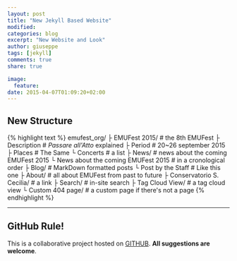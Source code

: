```yaml
---
layout: post
title: "New Jekyll Based Website"
modified:
categories: blog
excerpt: "New Website and Look"
author: giuseppe
tags: [jekyll]
comments: true
share: true

image:
  feature:
date: 2015-04-07T01:09:20+02:00
---
```


## New Structure

{% highlight text %}
 emufest_org/
 ├ EMUFest 2015/                        # the 8th EMUFest
   ├ Description                        # _Passare all'Atto_ explained
   ├ Period                             # 20~26 september 2015
   ├ Places                             # The Same
   └ Concerts                           # a list
 ├ News/                                # news about the coming EMUFest 2015
   └ News about the coming EMUFest 2015 # in a cronological order
 ├ Blog/                                # MarkDown formatted posts
   └ Post by the Staff                  # Like this one
 ├ About/                               # all about EMUFest from past to future
 ├ Conservatorio S. Cecilia/            # a link
 ├ Search/                              # in-site search
 ├ Tag Cloud View/                      # a tag cloud view
 └ Custom 404 page/                     # a custom page if there's not a page
{% endhighlight %}

---

## GitHub Rule!

This is a collaborative project hosted on [GITHUB](http://www.github.com/emufest). **All suggestions are welcome**.


